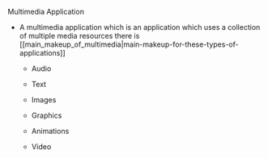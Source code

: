 
Multimedia Application


-   A multimedia application which is an application which uses a collection of multiple media resources there is [[main_makeup_of_multimedia|main-makeup-for-these-types-of-applications]]

    -   Audio

    -   Text

    -   Images

    -   Graphics

    -   Animations

    -   Video
